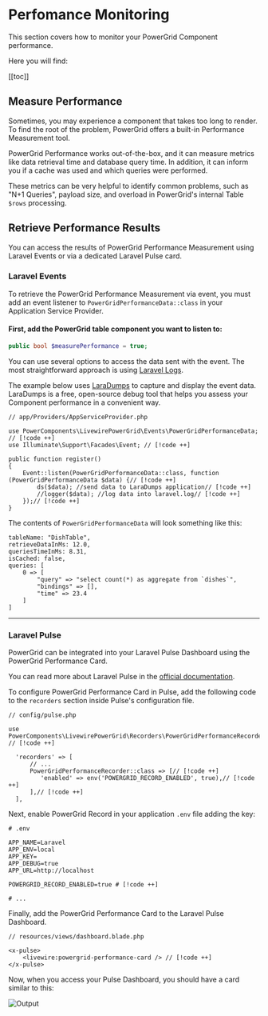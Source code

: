 # Perfomance Monitoring

This section covers how to monitor your PowerGrid Component performance.

Here you will find:

[[toc]]

## Measure Performance

Sometimes, you may experience a component that takes too long to render. To find the root of the problem, PowerGrid offers a built-in Performance Measurement tool.

PowerGrid Performance works out-of-the-box, and it can measure metrics like data retrieval time and database query time. In addition, it can inform you if a cache was used and which queries were performed.

These metrics can be very helpful to identify common problems, such as "N+1 Queries", payload size, and overload in PowerGrid's internal Table `$rows` processing.

## Retrieve Performance Results

You can access the results of PowerGrid Performance Measurement using Laravel Events or via a dedicated Laravel Pulse card.

### Laravel Events

To retrieve the PowerGrid Performance Measurement via event, you must add an event listener to `PowerGridPerformanceData::class` in your Application Service Provider.

#### First, add the PowerGrid table component you want to listen to:

```php
public bool $measurePerformance = true;
```

You can use several options to access the data sent with the event. The most straightforward approach is using [Laravel Logs](https://laravel.com/docs/logging).

The example below uses [LaraDumps](https://laradumps.dev) to capture and display the event data. LaraDumps is a free, open-source debug tool that helps you assess your Component performance in a convenient way.

```php{3,4,8-11}
// app/Providers/AppServiceProvider.php

use PowerComponents\LivewirePowerGrid\Events\PowerGridPerformanceData; // [!code ++]
use Illuminate\Support\Facades\Event; // [!code ++]

public function register() 
{
    Event::listen(PowerGridPerformanceData::class, function (PowerGridPerformanceData $data) {// [!code ++]
        ds($data); //send data to LaraDumps application// [!code ++]
        //logger($data); //log data into laravel.log// [!code ++]
    });// [!code ++]
}
```

The contents of `PowerGridPerformanceData` will look something like this:

```plain
tableName: "DishTable",
retrieveDataInMs: 12.0,
queriesTimeInMs: 8.31,
isCached: false,
queries: [
    0 => [
        "query" => "select count(*) as aggregate from `dishes`",
        "bindings" => [],
        "time" => 23.4
    ]
]
```

---

### Laravel Pulse

PowerGrid can be integrated into your Laravel Pulse Dashboard using the PowerGrid Performance Card.

You can read more about Laravel Pulse in the [official documentation](https://laravel.com/docs/pulse).

To configure PowerGrid Performance Card in Pulse, add the following code to the `recorders` section inside Pulse's configuration file.

```php{3,7-9}
// config/pulse.php

use PowerComponents\LivewirePowerGrid\Recorders\PowerGridPerformanceRecorder; // [!code ++]

  'recorders' => [
      // ...
      PowerGridPerformanceRecorder::class => [// [!code ++]
         'enabled' => env('POWERGRID_RECORD_ENABLED', true),// [!code ++]
      ],// [!code ++]
  ],

```

Next, enable PowerGrid Record in your application `.env` file adding the key:

```shell
# .env

APP_NAME=Laravel
APP_ENV=local
APP_KEY=
APP_DEBUG=true
APP_URL=http://localhost

POWERGRID_RECORD_ENABLED=true # [!code ++]

# ...
```

Finally, add the PowerGrid Performance Card to the Laravel Pulse Dashboard.

```php{4}
// resources/views/dashboard.blade.php

<x-pulse>
    <livewire:powergrid-performance-card /> // [!code ++]
</x-pulse>
```

Now, when you access your Pulse Dashboard, you should have a card similar to this:

![Output](/examples/measure-retrieve-data-pulse.png)
